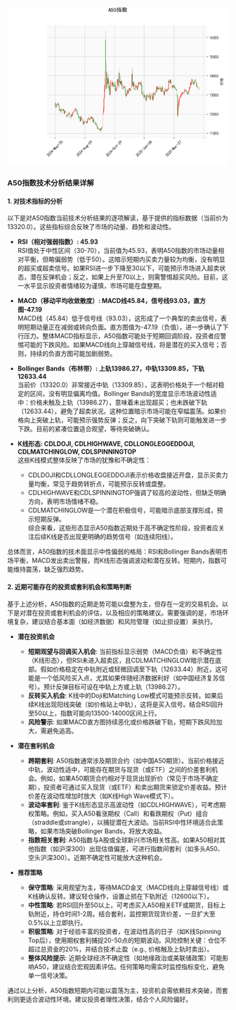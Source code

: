 ![图](A50.png)

### A50指数技术分析结果详解

#### 1. 对技术指标的分析
以下是对A50指数当前技术分析结果的逐项解读，基于提供的指标数据（当前价为13320.0）。这些指标综合反映了市场的动量、趋势和波动性。

- **RSI（相对强弱指数）: 45.93**  
  RSI值处于中性区间（30-70），当前值为45.93，表明A50指数的市场动量相对平衡，但略偏弱势（低于50）。这暗示短期内买卖力量较为均衡，没有明显的超买或超卖信号。如果RSI进一步下降至30以下，可能预示市场进入超卖状态，潜在反弹机会；反之，如果上升至70以上，则需警惕超买风险。目前，这一水平显示投资者情绪较为谨慎，市场可能在盘整期。

- **MACD（移动平均收敛散度）: MACD线45.84，信号线93.03，直方图-47.19**  
  MACD线（45.84）低于信号线（93.03），这形成了一个典型的卖出信号，表明短期动量正在减弱或转向负面。直方图值为-47.19（负值），进一步确认了下行压力。整体MACD指标显示，A50指数可能处于短期回调阶段，投资者应警惕可能的下跌风险。如果MACD线向上穿越信号线，将是潜在的买入信号；否则，持续的负直方图可能加剧弱势。

- **Bollinger Bands（布林带）: 上轨13986.27，中轨13309.85，下轨12633.44**  
  当前价（13320.0）非常接近中轨（13309.85），这表明价格处于一个相对稳定的区间，没有明显偏离均值。Bollinger Bands的宽度显示市场波动性适中：价格未触及上轨（13986.27），意味着未出现超买；也未跌破下轨（12633.44），避免了超卖状况。这种位置暗示市场可能在窄幅震荡。如果价格向上突破上轨，可能预示强势反弹；反之，向下突破下轨则可能触发进一步下跌。目前的紧凑位置适合观望，等待突破确认。

- **K线形态: CDLDOJI, CDLHIGHWAVE, CDLLONGLEGGEDDOJI, CDLMATCHINGLOW, CDLSPINNINGTOP**  
  这些K线模式整体反映了市场的犹豫和不确定性：  
  - CDLDOJI和CDLLONGLEGGEDDOJI表示价格收盘接近开盘，显示买卖力量均衡，常见于趋势转折点，可能预示反转或盘整。  
  - CDLHIGHWAVE和CDLSPINNINGTOP强调了较高的波动性，但缺乏明确方向，表明市场情绪不稳。  
  - CDLMATCHINGLOW是一个潜在积极信号，可能暗示底部支撑形成，预示短期反弹。  
  综合来看，这些形态显示A50指数近期处于高不确定性阶段，投资者应关注后续K线是否出现更明确的趋势信号（如连续阳线）。

总体而言，A50指数的技术面显示中性偏弱的格局：RSI和Bollinger Bands表明市场平衡，MACD发出卖出警报，而K线形态强调波动和潜在反转。短期内，指数可能维持震荡，缺乏强烈趋势。

#### 2. 近期可能存在的投资或套利机会和策略判断
基于上述分析，A50指数的近期走势可能以盘整为主，但存在一定的交易机会。以下是对潜在投资或套利机会的评估，以及相应的策略建议。需要强调的是，市场环境复杂，建议结合基本面（如经济数据）和风险管理（如止损设置）来执行。

- **潜在投资机会**  
  - **短期观望与回调买入机会**: 当前指标显示弱势（MACD负值）和不确定性（K线形态），但RSI未进入超卖区，且CDLMATCHINGLOW暗示潜在底部。假如价格稳定在中轨附近或轻微回调至下轨（12633.44）附近，这可能是一个低风险买入点，尤其如果伴随经济数据利好（如中国经济复苏信号）。预计反弹目标可设在中轨上方或上轨（13986.27）。  
  - **反转买入机会**: K线中的Doji和Matching Low模式可能预示反转。如果后续K线出现阳线突破（如价格站上中轨），这将是买入信号。结合RSI回升至50以上，指数可能向13500-14000区间上行。  
  - **风险警示**: 如果MACD直方图持续恶化或价格跌破下轨，短期下跌风险加大，需避免追高。

- **潜在套利机会**  
  - **跨期套利**: A50指数通常涉及期货合约（如中国A50期货）。当前价格接近中轨，波动性适中，可能存在期货与现货（或ETF）之间的价差套利机会。例如，如果A50期货合约相对于现货出现折价（常见于市场不确定期），投资者可通过买入现货（或ETF）和卖出期货来锁定价差收益。预计价差在波动性增加时放大（如K线High Wave模式下）。  
  - **波动率套利**: 鉴于K线形态显示高波动性（如CDLHIGHWAVE），可考虑期权策略。例如，买入A50看涨期权（Call）和看跌期权（Put）组合（straddle或strangle），以捕捉潜在大波动。当前RSI中性环境适合此策略，如果市场突破Bollinger Bands，将放大收益。  
  - **指数相关套利**: A50指数与A股或全球新兴市场相关性高。如果A50相对其他指数（如沪深300）出现估值偏差，可进行指数间套利（如多头A50、空头沪深300）。近期不确定性可能放大这种机会。

- **推荐策略**  
  - **保守策略**: 采用观望为主，等待MACD金叉（MACD线向上穿越信号线）或K线确认反转。建议轻仓操作，设置止损在下轨附近（12600以下）。  
  - **中性策略**: 若RSI回升至50以上，可考虑买入A50相关ETF或期货，目标上轨附近，持仓时间1-2周。结合套利，监控期货现货价差，一旦扩大至0.5%以上立即执行。  
  - **积极策略**: 对于经验丰富的投资者，在波动性高的日子（如K线Spinning Top后），使用期权套利捕捉20-50点的短期波动。风险控制关键：仓位不超过总资金的20%，并结合技术止盈（e.g., 价格触及上轨时卖出）。  
  - **整体风险提示**: 近期全球经济不确定性（如地缘政治或美联储政策）可能影响A50，建议结合宏观因素评估。任何策略均需实时监控指标变化，避免单一信号决策。

通过以上分析，A50指数短期内可能以震荡为主，投资机会需依赖技术突破，而套利则更适合波动性环境。建议投资者理性决策，结合个人风险偏好。